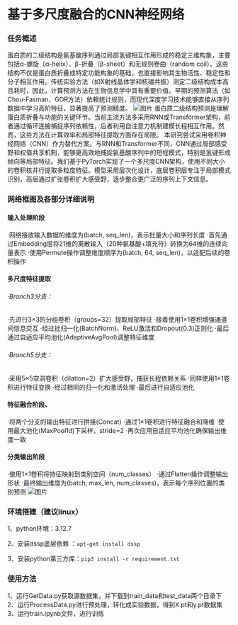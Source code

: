 # 基于多尺度融合的CNN神经网络
### 任务概述
蛋白质的二级结构是氨基酸序列通过局部氢键相互作用形成的稳定三维构象，主要包括α-螺旋（α-helix）、β-折叠（β-sheet）和无规则卷曲（random coil）。这些结构不仅是蛋白质折叠成特定功能构象的基础，也直接影响其生物活性、稳定性和分子相互作用。传统实验方法（如X射线晶体学和核磁共振）测定二级结构成本高且耗时，因此，计算预测方法在生物信息学中具有重要价值。早期的预测算法（如Chou-Fasman、GOR方法）依赖统计规则，而现代深度学习技术能够直接从序列数据中学习高阶特征，显著提高了预测精度。
![图片](https://github.com/user-attachments/assets/668af4fb-13f5-4625-8ec5-ab666a11ece1)
蛋白质二级结构预测是理解蛋白质折叠与功能的关键环节。当前主流方法多采用RNN或Transformer架构，前者通过循环连接捕捉序列依赖性，后者利用自注意力机制建模长程相互作用。然而，这些方法在计算效率和局部特征提取方面存在局限。
本研究尝试采用卷积神经网络（CNN）作为替代方案。与RNN和Transformer不同，CNN通过局部感受野和权值共享机制，能够更高效地捕捉氨基酸序列中的短程模式，特别是氢键形成倾向等局部特征。我们基于PyTorch实现了一个多尺度CNN架构，使用不同大小的卷积核并行提取多粒度特征。模型采用层次化设计，底层卷积层专注于局部模式识别，高层通过扩张卷积扩大感受野，逐步整合更广泛的序列上下文信息。
### 网络框图及各部分详细说明
#### 输入处理阶段
·网络接收输入数据的维度为(batch, seq_len)，表示批量大小和序列长度
·首先通过Embedding层将21维的离散输入（20种氨基酸+填充符）转换为64维的连续向量表示
·使用Permute操作调整维度顺序为(batch, 64, seq_len)，以适配后续的卷积操作
#### 多尺度特征提取
###### ·Branch3分支：
·先进行3×3的分组卷积（groups=32）提取局部特征
·接着使用1×1卷积增强通道间信息交互
·经过批归一化(BatchNorm)、ReLU激活和Dropout(0.3)正则化
·最后通过自适应平均池化(AdaptiveAvgPool)调整特征维度
###### ·Branch5分支：
·采用5×5空洞卷积（dilation=2）扩大感受野，捕获长程依赖关系
·同样使用1×1卷积进行特征变换
·经过相同的归一化和激活处理
·最后进行自适应池化
#### 特征融合阶段、
·将两个分支的输出特征进行拼接(Concat)
·通过1×1卷积进行特征融合和降维
·使用最大池化(MaxPool1d)下采样，stride=2
·再次应用自适应平均池化确保输出维度一致
#### 分类输出阶段
·使用1×1卷积将特征映射到类别空间（num_classes）
·通过Flatten操作调整输出形状
·最终输出维度为(batch, max_len, num_classes)，表示每个序列位置的类别预测
![图片](https://github.com/user-attachments/assets/f6c90585-968d-419b-bb86-2ec11ccad9fd)
### 环境搭建（建议linux）
1、python环境：3.12.7

2、安装dssp底层依赖 ：`apt-get install dssp `

3、安装python第三方库：`pip3 install -r requirement.txt`
### 使用方法
1、运行GetData.py获取源数据集，并下载到train_data和test_data两个目录下
2、运行ProcessData.py进行预处理，转化成实验数据，得到X.pt和y.pt数据集
3、运行train.ipynb文件，进行训练











